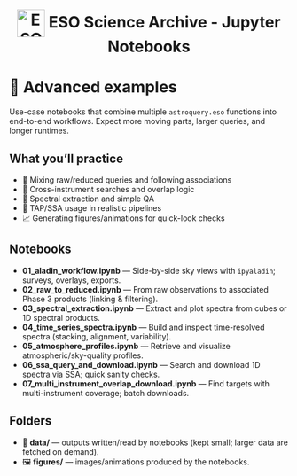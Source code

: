 <h1 style="text-align: center;">
  <img src="http://archive.eso.org/i/esologo.png" alt="ESO Logo" width="50" style="vertical-align: middle;">
  ESO Science Archive - Jupyter Notebooks
</h1>

# 🚀 Advanced examples

Use-case notebooks that combine multiple `astroquery.eso` functions into end-to-end workflows.
Expect more moving parts, larger queries, and longer runtimes.

## What you’ll practice
- 🔗 Mixing raw/reduced queries and following associations
- 🧭 Cross-instrument searches and overlap logic
- 🔭 Spectral extraction and simple QA
- 🧵 TAP/SSA usage in realistic pipelines
- 📈 Generating figures/animations for quick-look checks

## Notebooks
- **01_aladin_workflow.ipynb** — Side-by-side sky views with `ipyaladin`; surveys, overlays, exports.
- **02_raw_to_reduced.ipynb** — From raw observations to associated Phase 3 products (linking & filtering).
- **03_spectral_extraction.ipynb** — Extract and plot spectra from cubes or 1D spectral products.
- **04_time_series_spectra.ipynb** — Build and inspect time-resolved spectra (stacking, alignment, variability).
- **05_atmosphere_profiles.ipynb** — Retrieve and visualize atmospheric/sky-quality profiles.
- **06_ssa_query_and_download.ipynb** — Search and download 1D spectra via SSA; quick sanity checks.
- **07_multi_instrument_overlap_download.ipynb** — Find targets with multi-instrument coverage; batch downloads.

## Folders
- 📁 **data/** — outputs written/read by notebooks (kept small; larger data are fetched on demand).
- 🖼️ **figures/** — images/animations produced by the notebooks.